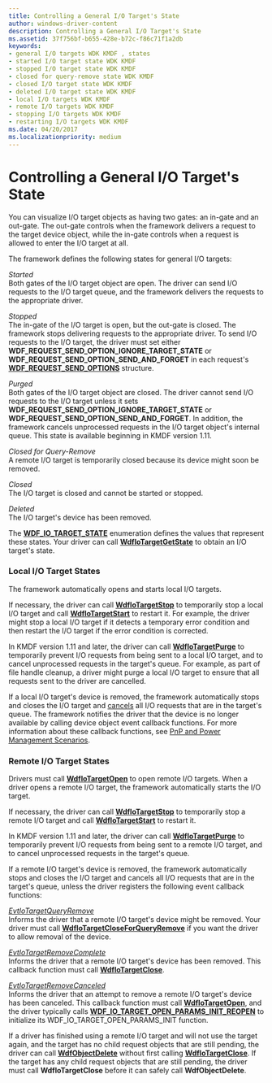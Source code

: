 ```yaml
---
title: Controlling a General I/O Target's State
author: windows-driver-content
description: Controlling a General I/O Target's State
ms.assetid: 37f756bf-b655-428e-b72c-f86c71f1a2db
keywords:
- general I/O targets WDK KMDF , states
- started I/O target state WDK KMDF
- stopped I/O target state WDK KMDF
- closed for query-remove state WDK KMDF
- closed I/O target state WDK KMDF
- deleted I/O target state WDK KMDF
- local I/O targets WDK KMDF
- remote I/O targets WDK KMDF
- stopping I/O targets WDK KMDF
- restarting I/O targets WDK KMDF
ms.date: 04/20/2017
ms.localizationpriority: medium
---
```


# Controlling a General I/O Target's State


You can visualize I/O target objects as having two gates: an in-gate and an out-gate. The out-gate controls when the framework delivers a request to the target device object, while the in-gate controls when a request is allowed to enter the I/O target at all.

The framework defines the following states for general I/O targets:

<a href="" id="started"></a>*Started*  
Both gates of the I/O target object are open. The driver can send I/O requests to the I/O target queue, and the framework delivers the requests to the appropriate driver.

<a href="" id="stopped"></a>*Stopped*  
The in-gate of the I/O target is open, but the out-gate is closed. The framework stops delivering requests to the appropriate driver. To send I/O requests to the I/O target, the driver must set either **WDF\_REQUEST\_SEND\_OPTION\_IGNORE\_TARGET\_STATE** or **WDF\_REQUEST\_SEND\_OPTION\_SEND\_AND\_FORGET** in each request's [**WDF\_REQUEST\_SEND\_OPTIONS**](https://msdn.microsoft.com/library/windows/hardware/ff552491) structure.

<a href="" id="purged"></a>*Purged*  
Both gates of the I/O target object are closed. The driver cannot send I/O requests to the I/O target unless it sets **WDF\_REQUEST\_SEND\_OPTION\_IGNORE\_TARGET\_STATE** or **WDF\_REQUEST\_SEND\_OPTION\_SEND\_AND\_FORGET**. In addition, the framework cancels unprocessed requests in the I/O target object's internal queue. This state is available beginning in KMDF version 1.11.

<a href="" id="closed-for-query-remove"></a>*Closed for Query-Remove*  
A remote I/O target is temporarily closed because its device might soon be removed.

<a href="" id="closed"></a>*Closed*  
The I/O target is closed and cannot be started or stopped.

<a href="" id="deleted"></a>*Deleted*  
The I/O target's device has been removed.

The [**WDF\_IO\_TARGET\_STATE**](https://msdn.microsoft.com/library/windows/hardware/ff552390) enumeration defines the values that represent these states. Your driver can call [**WdfIoTargetGetState**](https://msdn.microsoft.com/library/windows/hardware/ff548631) to obtain an I/O target's state.

### Local I/O Target States

The framework automatically opens and starts local I/O targets.

If necessary, the driver can call [**WdfIoTargetStop**](https://msdn.microsoft.com/library/windows/hardware/ff548680) to temporarily stop a local I/O target and call [**WdfIoTargetStart**](https://msdn.microsoft.com/library/windows/hardware/ff548677) to restart it. For example, the driver might stop a local I/O target if it detects a temporary error condition and then restart the I/O target if the error condition is corrected.

In KMDF version 1.11 and later, the driver can call [**WdfIoTargetPurge**](https://msdn.microsoft.com/library/windows/hardware/hh439338) to temporarily prevent I/O requests from being sent to a local I/O target, and to cancel unprocessed requests in the target's queue. For example, as part of file handle cleanup, a driver might purge a local I/O target to ensure that all requests sent to the driver are cancelled.

If a local I/O target's device is removed, the framework automatically stops and closes the I/O target and [cancels](canceling-i-o-requests.md) all I/O requests that are in the target's queue. The framework notifies the driver that the device is no longer available by calling device object event callback functions. For more information about these callback functions, see [PnP and Power Management Scenarios](pnp-and-power-management-scenarios.md).

### Remote I/O Target States

Drivers must call [**WdfIoTargetOpen**](https://msdn.microsoft.com/library/windows/hardware/ff548634) to open remote I/O targets. When a driver opens a remote I/O target, the framework automatically starts the I/O target.

If necessary, the driver can call [**WdfIoTargetStop**](https://msdn.microsoft.com/library/windows/hardware/ff548680) to temporarily stop a remote I/O target and call [**WdfIoTargetStart**](https://msdn.microsoft.com/library/windows/hardware/ff548677) to restart it.

In KMDF version 1.11 and later, the driver can call [**WdfIoTargetPurge**](https://msdn.microsoft.com/library/windows/hardware/hh439338) to temporarily prevent I/O requests from being sent to a remote I/O target, and to cancel unprocessed requests in the target's queue.

If a remote I/O target's device is removed, the framework automatically stops and closes the I/O target and cancels all I/O requests that are in the target's queue, unless the driver registers the following event callback functions:

<a href="" id="evtiotargetqueryremove"></a>[*EvtIoTargetQueryRemove*](https://msdn.microsoft.com/library/windows/hardware/ff541793)  
Informs the driver that a remote I/O target's device might be removed. Your driver must call [**WdfIoTargetCloseForQueryRemove**](https://msdn.microsoft.com/library/windows/hardware/ff548589) if you want the driver to allow removal of the device.

<a href="" id="evtiotargetremovecomplete"></a>[*EvtIoTargetRemoveComplete*](https://msdn.microsoft.com/library/windows/hardware/ff541806)  
Informs the driver that a remote I/O target's device has been removed. This callback function must call [**WdfIoTargetClose**](https://msdn.microsoft.com/library/windows/hardware/ff548586).

<a href="" id="evtiotargetremovecanceled"></a>[*EvtIoTargetRemoveCanceled*](https://msdn.microsoft.com/library/windows/hardware/ff541800)  
Informs the driver that an attempt to remove a remote I/O target's device has been canceled. This callback function must call [**WdfIoTargetOpen**](https://msdn.microsoft.com/library/windows/hardware/ff548634), and the driver typically calls [**WDF\_IO\_TARGET\_OPEN\_PARAMS\_INIT\_REOPEN**](https://msdn.microsoft.com/library/windows/hardware/ff552382) to initialize its WDF\_IO\_TARGET\_OPEN\_PARAMS\_INIT function.

If a driver has finished using a remote I/O target and will not use the target again, and the target has no child request objects that are still pending, the driver can call [**WdfObjectDelete**](https://msdn.microsoft.com/library/windows/hardware/ff548734) without first calling [**WdfIoTargetClose**](https://msdn.microsoft.com/library/windows/hardware/ff548586). If the target has any child request objects that are still pending, the driver must call **WdfIoTargetClose** before it can safely call **WdfObjectDelete**.

 

 





